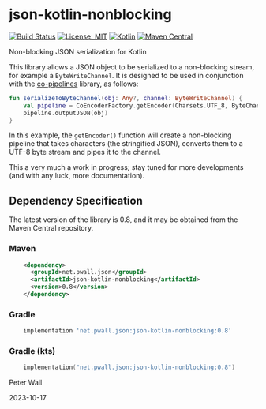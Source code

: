 # json-kotlin-nonblocking

[![Build Status](https://travis-ci.com/pwall567/json-kotlin-nonblocking.svg?branch=master)](https://travis-ci.com/github/pwall567/json-kotlin-nonblocking)
[![License: MIT](https://img.shields.io/badge/License-MIT-yellow.svg)](https://opensource.org/licenses/MIT)
[![Kotlin](https://img.shields.io/static/v1?label=Kotlin&message=v1.8.22&color=7f52ff&logo=kotlin&logoColor=7f52ff)](https://github.com/JetBrains/kotlin/releases/tag/v1.8.22)
[![Maven Central](https://img.shields.io/maven-central/v/net.pwall.json/json-kotlin-nonblocking?label=Maven%20Central)](https://search.maven.org/search?q=g:%22net.pwall.json%22%20AND%20a:%22json-kotlin-nonblocking%22)

Non-blocking JSON serialization for Kotlin

This library allows a JSON object to be serialized to a non-blocking stream, for example a `ByteWriteChannel`.
It is designed to be used in conjunction with the [co-pipelines](https://github.com/pwall567/co-pipelines.git) library,
as follows:
```kotlin
fun serializeToByteChannel(obj: Any?, channel: ByteWriteChannel) {
    val pipeline = CoEncoderFactory.getEncoder(Charsets.UTF_8, ByteChannelCoAcceptor(channel))
    pipeline.outputJSON(obj)
}
```
In this example, the `getEncoder()` function will create a non-blocking pipeline that takes characters (the stringified
JSON), converts them to a UTF-8 byte stream and pipes it to the channel.

This a very much a work in progress; stay tuned for more developments (and with any luck, more documentation).

## Dependency Specification

The latest version of the library is 0.8, and it may be obtained from the Maven Central repository.

### Maven
```xml
    <dependency>
      <groupId>net.pwall.json</groupId>
      <artifactId>json-kotlin-nonblocking</artifactId>
      <version>0.8</version>
    </dependency>
```
### Gradle
```groovy
    implementation 'net.pwall.json:json-kotlin-nonblocking:0.8'
```
### Gradle (kts)
```kotlin
    implementation("net.pwall.json:json-kotlin-nonblocking:0.8")
```

Peter Wall

2023-10-17
